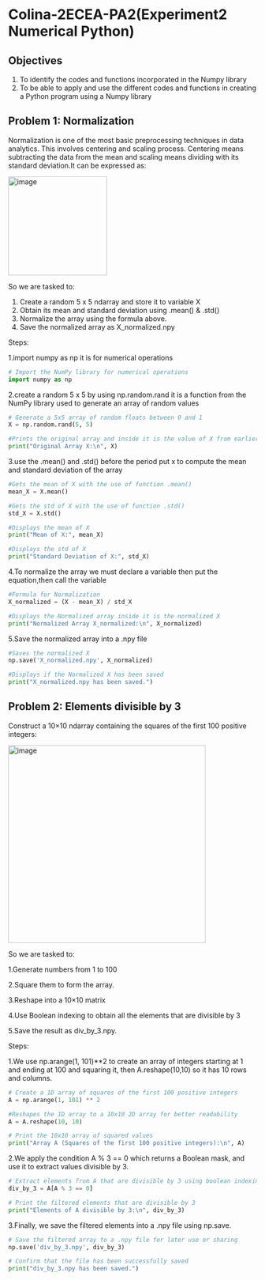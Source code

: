 # Colina-2ECEA-PA2(Experiment2 Numerical Python)

## Objectives
1. To identify the codes and functions incorporated in the Numpy library 
2. To be able to apply and use the different codes and functions in creating a Python program using a 
Numpy library 

## Problem 1: Normalization
Normalization is one of the most basic preprocessing techniques in 
data analytics. This involves centering and scaling process. Centering means subtracting the data from the 
mean and scaling means dividing with its standard deviation.It can be expressed as:

<img width="200" height="200" alt="image" src="https://github.com/user-attachments/assets/fb8cbe96-3d00-410b-83ec-3a3f428d9f65" />

So we are tasked to:
1. Create a random 5 x 5 ndarray and store it to variable X
2. Obtain its mean and standard deviation using .mean() & .std()
3. Normalize the array using the formula above.
4. Save the normalized array as X_normalized.npy

Steps:

1.import numpy as np it is for numerical operations

```python
# Import the NumPy library for numerical operations
import numpy as np
```

2.create a random 5 x 5 by using np.random.rand it is a function from the NumPy library used to generate an array of random values

```python
# Generate a 5x5 array of random floats between 0 and 1
X = np.random.rand(5, 5)

#Prints the original array and inside it is the value of X from earlier
print("Original Array X:\n", X)
```

3.use the .mean() and .std() before the period put x to compute the mean and standard deviation of the array

```python
#Gets the mean of X with the use of function .mean()
mean_X = X.mean()

#Gets the std of X with the use of function .std()
std_X = X.std()

#Displays the mean of X
print("Mean of X:", mean_X)

#Displays the std of X
print("Standard Deviation of X:", std_X)
```

4.To normalize the array we must declare  a variable then put the equation,then call the variable

```python
#Formula for Normalization
X_normalized = (X - mean_X) / std_X

#Displays the Normalized array inside it is the normalized X
print("Normalized Array X_normalized:\n", X_normalized)
```

5.Save the normalized array into a .npy file

```python
#Saves the normalized X
np.save('X_normalized.npy', X_normalized)

#Displays if the Normalized X has been saved
print("X_normalized.npy has been saved.")
```

## Problem 2: Elements divisible by 3

Construct a 10×10 ndarray containing the squares of the first 100 positive integers:

<img width="400" height="400" alt="image" src="https://github.com/user-attachments/assets/cd0b07ef-03b0-47ec-84c2-22132caa8588" />

So we are tasked to:

1.Generate numbers from 1 to 100

2.Square them to form the array.

3.Reshape into a 10×10 matrix

4.Use Boolean indexing to obtain all the elements that are divisible by 3

5.Save the result as div_by_3.npy.

Steps:

1.We use np.arange(1, 101)**2 to create an array of integers starting at 1 and ending at 100 and squaring it, then A.reshape(10,10) so it has 10 rows and columns.

```python
# Create a 1D array of squares of the first 100 positive integers
A = np.arange(1, 101) ** 2

#Reshapes the 1D array to a 10x10 2D array for better readability
A = A.reshape(10, 10)

# Print the 10x10 array of squared values
print("Array A (Squares of the first 100 positive integers):\n", A)
```

2.We apply the condition A % 3 == 0 which returns a Boolean mask, and use it to extract values divisible by 3.

```python
# Extract elements from A that are divisible by 3 using boolean indexing(the %3 == 0,checks if it is divisible by 3 with no remainder)
div_by_3 = A[A % 3 == 0]

# Print the filtered elements that are divisible by 3
print("Elements of A divisible by 3:\n", div_by_3)
```

3.Finally, we save the filtered elements into a .npy file using np.save.

```python
# Save the filtered array to a .npy file for later use or sharing
np.save('div_by_3.npy', div_by_3)

# Confirm that the file has been successfully saved
print("div_by_3.npy has been saved.")
```
